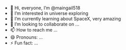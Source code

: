  - 👋 Hi, everyone, I’m @maingail518
- 👀 I’m interested in universe exploring
- 🌱 I’m currently learning about SpaceX, very amazing
- 💞️ I’m looking to collaborate on ...
- 📫 How to reach me ...
- 😄 Pronouns: ...
- ⚡ Fun fact: ...

<!---
maingail518/maingail518 is a ✨ special ✨ repository because its `README.md` (this file) appears on your GitHub profile.
You can click the Preview link to take a look at your changes.
--->
